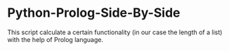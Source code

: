 # Python-Prolog-Side-By-Side
This script calculate a certain functionality (in our case the length of a list) with the help of Prolog language.
